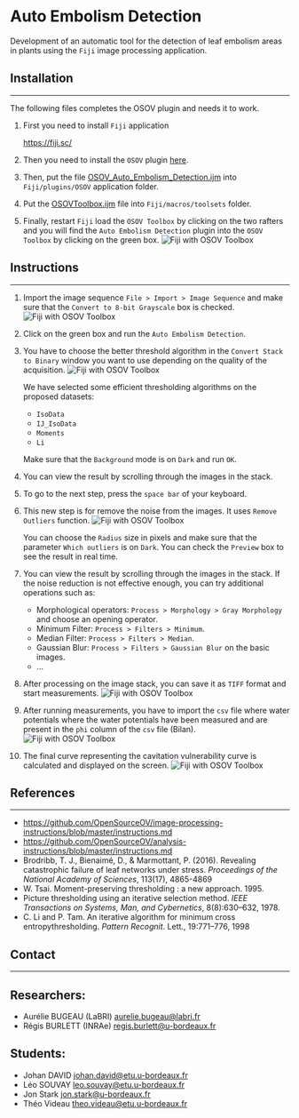 # Auto Embolism Detection

Development of an automatic tool for the detection of leaf embolism areas in plants using the `Fiji` image processing application.


## Installation
---
The following files completes the OSOV plugin and needs it to work.

1. First you need to install `Fiji` application 

    https://fiji.sc/

2. Then you need to install the `OSOV` plugin [here](https://github.com/OpenSourceOV/imagej-scripts/archive/master.zip).

3. Then, put the file [OSOV_Auto_Embolism_Detection.ijm](/OSOV_Auto_Embolism_Detection.ijm) into `Fiji/plugins/OSOV` application folder.

4. Put the [OSOVToolbox.ijm](/OSOVToolbox.ijm) file into `Fiji/macros/toolsets` folder.

5. Finally, restart `Fiji` load the `OSOV Toolbox` by clicking on the two rafters and you will find the `Auto Embolism Detection` plugin into the `OSOV Toolbox` by clicking on the green box.
![Fiji with OSOV Toolbox](images/fiji.png)

## Instructions
---
1. Import the image sequence `File > Import > Image Sequence` and make sure that the `Convert to 8-bit Grayscale` box is checked. 
![Fiji with OSOV Toolbox](images/8bits.png)

2. Click on the green box and run the `Auto Embolism Detection`.

3. You have to choose the better threshold algorithm in the `Convert Stack to Binary` window you want to use depending on the quality of the acquisition.
![Fiji with OSOV Toolbox](images/convertstack.png)

    We have selected some efficient thresholding algorithms on the proposed datasets:

    - `IsoData`
    - `IJ_IsoData`
    - `Moments`
    - `Li`

    Make sure that the `Background` mode is on `Dark` and run `OK`.

4. You can view the result by scrolling through the images in the stack.

5. To go to the next step, press the `space bar` of your keyboard.

6. This new step is for remove the noise from the images. It uses `Remove Outliers` function.
![Fiji with OSOV Toolbox](images/remove.png)

    You can choose the `Radius` size in pixels and make sure that the parameter `Which outliers` is on `Dark`. You can check the `Preview` box to see the result in real time.

7. You can view the result by scrolling through the images in the stack. If the noise reduction is not effective enough, you can try additional operations such as:

    - Morphological operators: `Process > Morphology > Gray Morphology` and choose an opening operator.
    - Minimum Filter: `Process > Filters > Minimum`.
    - Median Filter: `Process > Filters > Median`.
    - Gaussian Blur: `Process > Filters > Gaussian Blur` on the basic images.
    - ...

8. After processing on the image stack, you can save it as `TIFF` format and start measurements.
![Fiji with OSOV Toolbox](images/saveas.png)

9. After running measurements, you have to import the `csv` file where water potentials where the water potentials have been measured and are present in the `phi` column of the `csv` file (Bilan).
![Fiji with OSOV Toolbox](images/importcsv.png)

10. The final curve representing the cavitation vulnerability curve is calculated and displayed on the screen.
![Fiji with OSOV Toolbox](images/finalcurve.png)

## References
---

- https://github.com/OpenSourceOV/image-processing-instructions/blob/master/instructions.md
- https://github.com/OpenSourceOV/analysis-instructions/blob/master/instructions.md
- Brodribb, T. J., Bienaimé, D., & Marmottant, P. (2016). Revealing catastrophic failure of leaf networks under stress. *Proceedings of the National Academy of Sciences*, 113(17), 4865-4869
- W. Tsai. Moment-preserving thresholding : a new approach. 1995.
- Picture thresholding using an iterative selection method. *IEEE Transactions on Systems, Man, and Cybernetics*, 8(8):630–632, 1978.
- C. Li and P. Tam. An iterative algorithm for minimum cross entropythresholding. *Pattern Recognit*. Lett., 19:771–776, 1998

## Contact
---
Researchers:
---
- Aurélie BUGEAU (LaBRI) <aurelie.bugeau@labri.fr>
- Régis BURLETT (INRAe) <regis.burlett@u-bordeaux.fr>

Students:
---
- Johan DAVID <johan.david@etu.u-bordeaux.fr>
- Léo SOUVAY <leo.souvay@etu.u-bordeaux.fr>
- Jon Stark <jon.stark@u-bordeaux.fr>
- Théo Videau <theo.videau@etu.u-bordeaux.fr>
